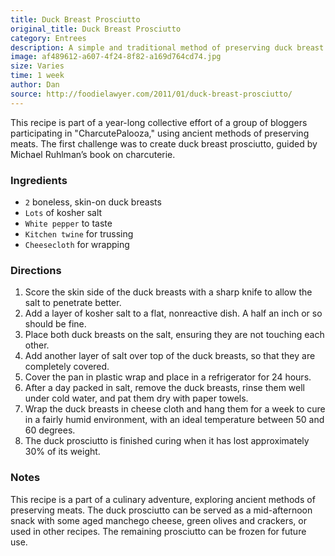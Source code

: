 ```yaml
---
title: Duck Breast Prosciutto
original_title: Duck Breast Prosciutto
category: Entrees
description: A simple and traditional method of preserving duck breast with salt and time, resulting in a delicious prosciutto.
image: af489612-a607-4f24-8f82-a169d764cd74.jpg
size: Varies
time: 1 week
author: Dan
source: http://foodielawyer.com/2011/01/duck-breast-prosciutto/
---
```


This recipe is part of a year-long collective effort of a group of bloggers participating in "CharcutePalooza," using ancient methods of preserving meats. The first challenge was to create duck breast prosciutto, guided by Michael Ruhlman’s book on charcuterie.

### Ingredients

* `2` boneless, skin-on duck breasts
* `Lots` of kosher salt
* `White pepper` to taste
* `Kitchen twine` for trussing
* `Cheesecloth` for wrapping

### Directions

1. Score the skin side of the duck breasts with a sharp knife to allow the salt to penetrate better.
2. Add a layer of kosher salt to a flat, nonreactive dish. A half an inch or so should be fine.
3. Place both duck breasts on the salt, ensuring they are not touching each other.
4. Add another layer of salt over top of the duck breasts, so that they are completely covered.
5. Cover the pan in plastic wrap and place in a refrigerator for 24 hours.
6. After a day packed in salt, remove the duck breasts, rinse them well under cold water, and pat them dry with paper towels.
7. Wrap the duck breasts in cheese cloth and hang them for a week to cure in a fairly humid environment, with an ideal temperature between 50 and 60 degrees.
8. The duck prosciutto is finished curing when it has lost approximately 30% of its weight.

### Notes

This recipe is a part of a culinary adventure, exploring ancient methods of preserving meats. The duck prosciutto can be served as a mid-afternoon snack with some aged manchego cheese, green olives and crackers, or used in other recipes. The remaining prosciutto can be frozen for future use.
